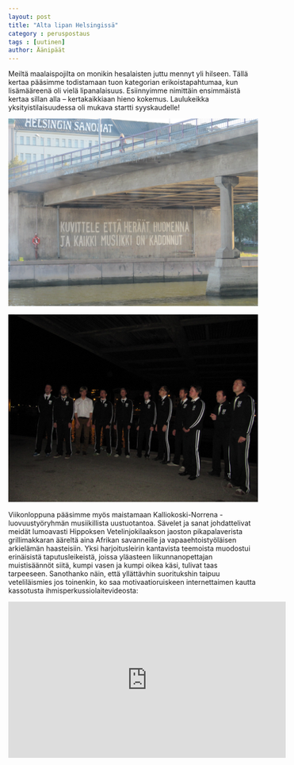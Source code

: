 ```yaml
---
layout: post
title: "Alta lipan Helsingissä"
category : peruspostaus
tags : [uutinen]
author: Äänipäät
---
```


Meiltä maalaispojilta on monikin hesalaisten juttu mennyt yli hilseen. Tällä kertaa pääsimme todistamaan tuon kategorian erikoistapahtumaa, kun lisämääreenä oli vielä lipanalaisuus. Esiinnyimme nimittäin ensimmäistä kertaa sillan alla – kertakaikkiaan hieno kokemus. Laulukeikka yksityistilaisuudessa oli mukava startti syyskaudelle!

![](/kuvat/blog_images/helsinki2013_sillanalla1.JPG)

![](/kuvat/blog_images/helsinki2013_sillanalla2.JPG)

Viikonloppuna pääsimme myös maistamaan Kalliokoski-Norrena -luovuustyöryhmän musiikillista uustuotantoa. Sävelet ja sanat johdattelivat meidät lumoavasti Hippoksen Vetelinjokilaakson jaoston pikapalaverista grillimakkaran ääreltä aina Afrikan savanneille ja vapaaehtoistyöläisen arkielämän haasteisiin. Yksi harjoitusleirin kantavista teemoista muodostui erinäisistä taputusleikeistä, joissa yläasteen liikunnanopettajan muistisäännöt siitä, kumpi vasen ja kumpi oikea käsi, tulivat taas tarpeeseen. Sanothanko näin, että yllättävhin suoritukshin taipuu veteliläismies jos toinenkin, ko saa motivaatioruiskeen internettaimen kautta kassotusta ihmisperkussiolaitevideosta:

<iframe width="560" height="315" src="https://www.youtube.com/embed/WpDTQuSP80s" frameborder="0" allowfullscreen></iframe>
